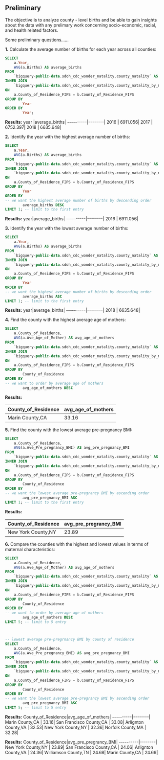 ## Preliminary 
The objective is to analyze county - level births and be able to gain insights about the data with any prelimary work concerning socio-economic, racial, and health related factors.

Some preliminary questions...... 

**1.**  Calculate the average number of births for each year across all counties:

````sql
SELECT
    a.Year,
    AVG(a.Births) AS average_births
FROM
    `bigquery-public-data.sdoh_cdc_wonder_natality.county_natality` AS a
INNER JOIN
    `bigquery-public-data.sdoh_cdc_wonder_natality.county_natality_by_maternal_morbidity` AS b
ON
    a.County_of_Residence_FIPS = b.County_of_Residence_FIPS
GROUP BY
        Year
ORDER BY 
        Year;

````

**Results:**
year |average_births|
----------|--------|
2016   |  6911.056|
2017   |  6752.397|
2018  |    6635.648|



**2.** Identify the year with the highest average number of births:

````sql
SELECT
    a.Year,
    AVG(a.Births) AS average_births
FROM
    `bigquery-public-data.sdoh_cdc_wonder_natality.county_natality` AS a
INNER JOIN
    `bigquery-public-data.sdoh_cdc_wonder_natality.county_natality_by_maternal_morbidity` AS b
ON
    a.County_of_Residence_FIPS = b.County_of_Residence_FIPS
GROUP BY
        Year
ORDER BY 
-- we want the highest average number of births by descending order
        average_births DESC
LIMIT 1; -- limit to the first entry
````
**Results:**
year|average_births|
----------|--------|
2016   |  6911.056|


**3.** Identify the year with the lowest average number of births:

```sql
SELECT
    a.Year,
    AVG(a.Births) AS average_births
FROM
    `bigquery-public-data.sdoh_cdc_wonder_natality.county_natality` AS a
INNER JOIN
    `bigquery-public-data.sdoh_cdc_wonder_natality.county_natality_by_maternal_morbidity` AS b
ON
    a.County_of_Residence_FIPS = b.County_of_Residence_FIPS
GROUP BY
        Year
ORDER BY 
-- we want the highest average number of births by descending order
        average_births ASC
LIMIT 1; -- limit to the first entry
```

**Results:**
year|average_births|
----------|--------|
2018   |  6635.648|

**4.** Find the county with the highest average age of mothers:

````sql
SELECT
    a.County_of_Residence,
    AVG(a.Ave_Age_of_Mother) AS avg_age_of_mothers
FROM
    `bigquery-public-data.sdoh_cdc_wonder_natality.county_natality` AS a
INNER JOIN
    `bigquery-public-data.sdoh_cdc_wonder_natality.county_natality_by_maternal_morbidity` AS b
ON
    a.County_of_Residence_FIPS = b.County_of_Residence_FIPS
GROUP BY
        County_of_Residence
ORDER BY 
-- we want to order by average age of mothers
        avg_age_of_mothers DESC
````

**Results:**

County_of_Residence|avg_age_of_mothers|
----------|--------|
Marin County,CA   |  33.16|

**5.** Find the county with the lowest average pre-pregnancy BMI:

````sql
SELECT
    a.County_of_Residence,
    AVG(a.Ave_Pre_pregnancy_BMI) AS avg_pre_pregnancy_BMI
FROM
    `bigquery-public-data.sdoh_cdc_wonder_natality.county_natality` AS a
INNER JOIN
    `bigquery-public-data.sdoh_cdc_wonder_natality.county_natality_by_maternal_morbidity` AS b
ON
    a.County_of_Residence_FIPS = b.County_of_Residence_FIPS
GROUP BY
        County_of_Residence
ORDER BY 
-- we want the lowest average pre-pregrancy BMI by ascending order
        avg_pre_pregnancy_BMI ASC
LIMIT 1; -- limit to the first entry
````

**Results:**

County_of_Residence|avg_pre_pregrancy_BMI|
----------|--------|
New York County,NY   |  23.89|

**6.** Compare the counties with the highest and lowest values in terms of maternal characteristics:

````sql
SELECT
    a.County_of_Residence,
    AVG(a.Ave_Age_of_Mother) AS avg_age_of_mothers
FROM
    `bigquery-public-data.sdoh_cdc_wonder_natality.county_natality` AS a
INNER JOIN
    `bigquery-public-data.sdoh_cdc_wonder_natality.county_natality_by_maternal_morbidity` AS b
ON
    a.County_of_Residence_FIPS = b.County_of_Residence_FIPS
GROUP BY
        County_of_Residence
ORDER BY 
-- we want to order by average age of mothers
        avg_age_of_mothers DESC
LIMIT 5; -- limit to 5 entry



-- lowest average pre-pregrnancy BMI by county of residence
SELECT
    a.County_of_Residence,
    AVG(a.Ave_Pre_pregnancy_BMI) AS avg_pre_pregnancy_BMI
FROM
    `bigquery-public-data.sdoh_cdc_wonder_natality.county_natality` AS a
INNER JOIN
    `bigquery-public-data.sdoh_cdc_wonder_natality.county_natality_by_maternal_morbidity` AS b
ON
    a.County_of_Residence_FIPS = b.County_of_Residence_FIPS
GROUP BY
        County_of_Residence
ORDER BY 
-- we want the lowest average pre-pregrancy BMI by ascending order
        avg_pre_pregnancy_BMI ASC
LIMIT 5; -- limit to 5 entry
````

**Results:**
County_of_Residence|avg_age_of_mothers|
----------|--------|
Marin County,CA   |  33.16|
San Francisco County,CA   |  33.08|
Arlignton County,VA   |  32.53|
New York County,NY  |  32.36|
Norfolk County,MA   |  32.28|

**Results:**
County_of_Residence|avg_pre_pregrancy_BMI|
----------|--------|
New York County,NY   |  23.89|
San Francisco County,CA   |  24.06|
Arlignton County,VA   |  24.36|
Williamson County,TN   |  24.68|
Marin County,CA   |  24.69|


